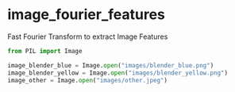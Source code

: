 # image_fourier_features
Fast Fourier Transform to extract Image Features

```python
from PIL import Image

image_blender_blue = Image.open("images/blender_blue.png") 
image_blender_yellow = Image.open("images/blender_yellow.png") 
image_other = Image.open("images/other.jpeg") 
```
